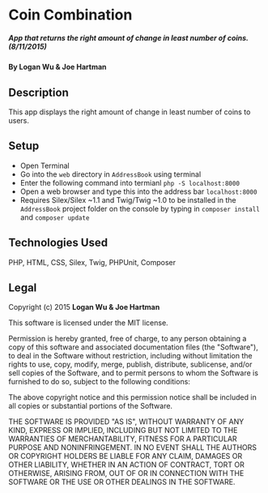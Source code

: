 # Coin Combination

##### App that returns the right amount of change in least number of coins. (8/11/2015)

#### By **Logan Wu & Joe Hartman**

## Description
This app displays the right amount of change in least number of coins to users.

## Setup
* Open Terminal
* Go into the ```web``` directory in ```AddressBook``` using terminal
* Enter the following command into termianl ```php -S localhost:8000```
* Open a web browser and type this into the address bar ```localhost:8000```
* Requires Silex/Silex ~1.1 and Twig/Twig ~1.0 to be installed in the ```AddressBook``` project folder on the console by typing in ```composer install``` and ```composer update```

## Technologies Used

PHP, HTML, CSS, Silex, Twig, PHPUnit, Composer

## Legal

Copyright (c) 2015 **Logan Wu & Joe Hartman**

This software is licensed under the MIT license.

Permission is hereby granted, free of charge, to any person obtaining a copy of this software and associated documentation files (the "Software"), to deal in the Software without restriction, including without limitation the rights to use, copy, modify, merge, publish, distribute, sublicense, and/or sell copies of the Software, and to permit persons to whom the Software is furnished to do so, subject to the following conditions:

The above copyright notice and this permission notice shall be included in all copies or substantial portions of the Software.

THE SOFTWARE IS PROVIDED "AS IS", WITHOUT WARRANTY OF ANY KIND, EXPRESS OR IMPLIED, INCLUDING BUT NOT LIMITED TO THE WARRANTIES OF MERCHANTABILITY, FITNESS FOR A PARTICULAR PURPOSE AND NONINFRINGEMENT. IN NO EVENT SHALL THE AUTHORS OR COPYRIGHT HOLDERS BE LIABLE FOR ANY CLAIM, DAMAGES OR OTHER LIABILITY, WHETHER IN AN ACTION OF CONTRACT, TORT OR OTHERWISE, ARISING FROM, OUT OF OR IN CONNECTION WITH THE SOFTWARE OR THE USE OR OTHER DEALINGS IN THE SOFTWARE.
